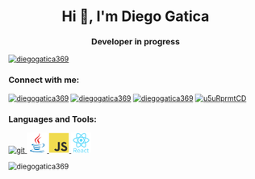 <h1 align="center">Hi 👋, I'm Diego Gatica</h1>
<h3 align="center">Developer in progress</h3>

<p align="left"> <a href="https://twitter.com/diegogatica369" target="blank"><img src="https://img.shields.io/twitter/follow/diegogatica369?logo=twitter&style=for-the-badge" alt="diegogatica369" /></a> </p>

<h3 align="left">Connect with me:</h3>
<p align="left">
<a href="https://twitter.com/diegogatica369" target="blank"><img align="center" src="https://raw.githubusercontent.com/rahuldkjain/github-profile-readme-generator/master/src/images/icons/Social/twitter.svg" alt="diegogatica369" height="30" width="40" /></a>
<a href="https://linkedin.com/in/diegogatica369" target="blank"><img align="center" src="https://raw.githubusercontent.com/rahuldkjain/github-profile-readme-generator/master/src/images/icons/Social/linked-in-alt.svg" alt="diegogatica369" height="30" width="40" /></a>
<a href="https://instagram.com/diegogatica369" target="blank"><img align="center" src="https://raw.githubusercontent.com/rahuldkjain/github-profile-readme-generator/master/src/images/icons/Social/instagram.svg" alt="diegogatica369" height="30" width="40" /></a>
<a href="https://discord.gg/u5uRprmtCD" target="blank"><img align="center" src="https://raw.githubusercontent.com/rahuldkjain/github-profile-readme-generator/master/src/images/icons/Social/discord.svg" alt="u5uRprmtCD" height="30" width="40" /></a>
</p>

<h3 align="left">Languages and Tools:</h3>
<p align="left"> <a href="https://git-scm.com/" target="_blank" rel="noreferrer"> <img src="https://www.vectorlogo.zone/logos/git-scm/git-scm-icon.svg" alt="git" width="40" height="40"/> </a> <a href="https://www.java.com" target="_blank" rel="noreferrer"> <img src="https://raw.githubusercontent.com/devicons/devicon/master/icons/java/java-original.svg" alt="java" width="40" height="40"/> </a> <a href="https://developer.mozilla.org/en-US/docs/Web/JavaScript" target="_blank" rel="noreferrer"> <img src="https://raw.githubusercontent.com/devicons/devicon/master/icons/javascript/javascript-original.svg" alt="javascript" width="40" height="40"/> </a> <a href="https://reactjs.org/" target="_blank" rel="noreferrer"> <img src="https://raw.githubusercontent.com/devicons/devicon/master/icons/react/react-original-wordmark.svg" alt="react" width="40" height="40"/> </a> </p>

<p><img align="center" src="https://github-readme-stats.vercel.app/api/top-langs?username=diegogatica369&show_icons=true&locale=en&layout=compact" alt="diegogatica369" /></p>
